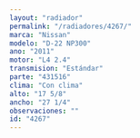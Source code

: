 ```yaml
---
layout: "radiador"
permalink: "/radiadores/4267/"
marca: "Nissan"
modelo: "D-22 NP300"
ano: "2011"
motor: "L4 2.4"
transmision: "Estándar"
parte: "431516"
clima: "Con clima"
alto: "17 5/8"
ancho: "27 1/4"
observaciones: ""
id: "4267"
---
```


